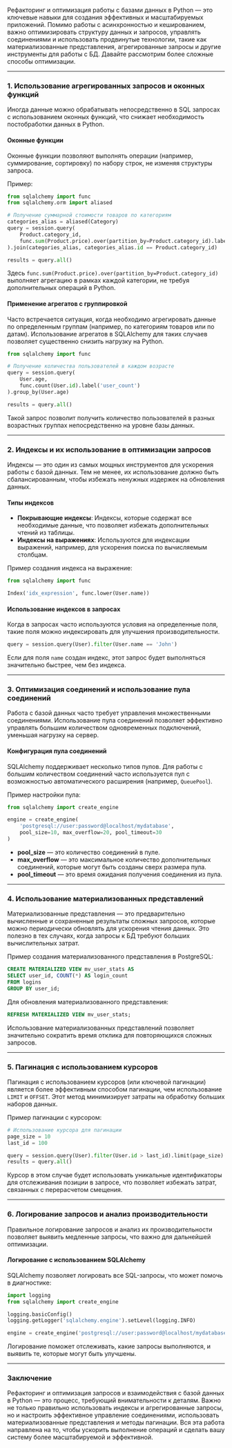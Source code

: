 Рефакторинг и оптимизация работы с базами данных в Python — это ключевые навыки для создания эффективных и масштабируемых приложений. Помимо работы с асинхронностью и кешированием, важно оптимизировать структуру данных и запросов, управлять соединениями и использовать продвинутые технологии, такие как материализованные представления, агрегированные запросы и другие инструменты для работы с БД. Давайте рассмотрим более сложные способы оптимизации.

---

### 1. Использование агрегированных запросов и оконных функций

Иногда данные можно обрабатывать непосредственно в SQL запросах с использованием оконных функций, что снижает необходимость постобработки данных в Python.

#### Оконные функции

Оконные функции позволяют выполнять операции (например, суммирование, сортировку) по набору строк, не изменяя структуры запроса.

Пример:

```python
from sqlalchemy import func
from sqlalchemy.orm import aliased

# Получение суммарной стоимости товаров по категориям
categories_alias = aliased(Category)
query = session.query(
    Product.category_id,
    func.sum(Product.price).over(partition_by=Product.category_id).label('total_price')
).join(categories_alias, categories_alias.id == Product.category_id)

results = query.all()
````

Здесь `func.sum(Product.price).over(partition_by=Product.category_id)` выполняет агрегацию в рамках каждой категории, не требуя дополнительных операций в Python.

#### Применение агрегатов с группировкой

Часто встречается ситуация, когда необходимо агрегировать данные по определенным группам (например, по категориям товаров или по датам). Использование агрегатов в SQLAlchemy для таких случаев позволяет существенно снизить нагрузку на Python.

```python
from sqlalchemy import func

# Получение количества пользователей в каждом возрасте
query = session.query(
    User.age,
    func.count(User.id).label('user_count')
).group_by(User.age)

results = query.all()
```

Такой запрос позволит получить количество пользователей в разных возрастных группах непосредственно на уровне базы данных.

---

### 2. Индексы и их использование в оптимизации запросов

Индексы — это один из самых мощных инструментов для ускорения работы с базой данных. Тем не менее, их использование должно быть сбалансированным, чтобы избежать ненужных издержек на обновления данных.

#### Типы индексов

- **Покрывающие индексы**: Индексы, которые содержат все необходимые данные, что позволяет избежать дополнительных чтений из таблицы.
- **Индексы на выражениях**: Используются для индексации выражений, например, для ускорения поиска по вычисляемым столбцам.

Пример создания индекса на выражение:

```python
from sqlalchemy import func

Index('idx_expression', func.lower(User.name))
```

#### Использование индексов в запросах

Когда в запросах часто используются условия на определенные поля, такие поля можно индексировать для улучшения производительности.

```python
query = session.query(User).filter(User.name == 'John')
```

Если для поля `name` создан индекс, этот запрос будет выполняться значительно быстрее, чем без индекса.

---

### 3. Оптимизация соединений и использование пула соединений

Работа с базой данных часто требует управления множественными соединениями. Использование пула соединений позволяет эффективно управлять большим количеством одновременных подключений, уменьшая нагрузку на сервер.

#### Конфигурация пула соединений

SQLAlchemy поддерживает несколько типов пулов. Для работы с большим количеством соединений часто используется пул с возможностью автоматического расширения (например, `QueuePool`).

Пример настройки пула:

```python
from sqlalchemy import create_engine

engine = create_engine(
    'postgresql://user:password@localhost/mydatabase',
    pool_size=10, max_overflow=20, pool_timeout=30
)
```

- **pool_size** — это количество соединений в пуле.
- **max_overflow** — это максимальное количество дополнительных соединений, которые могут быть созданы сверх размера пула.
- **pool_timeout** — это время ожидания получения соединения из пула.

---

### 4. Использование материализованных представлений

Материализованные представления — это предварительно вычисленные и сохраненные результаты сложных запросов, которые можно периодически обновлять для ускорения чтения данных. Это полезно в тех случаях, когда запросы к БД требуют больших вычислительных затрат.

Пример создания материализованного представления в PostgreSQL:

```sql
CREATE MATERIALIZED VIEW mv_user_stats AS
SELECT user_id, COUNT(*) AS login_count
FROM logins
GROUP BY user_id;
```

Для обновления материализованного представления:

```sql
REFRESH MATERIALIZED VIEW mv_user_stats;
```

Использование материализованных представлений позволяет значительно сократить время отклика для повторяющихся сложных запросов.

---

### 5. Пагинация с использованием курсоров

Пагинация с использованием курсоров (или ключевой пагинации) является более эффективным способом пагинации, чем использование `LIMIT` и `OFFSET`. Этот метод минимизирует затраты на обработку больших наборов данных.

Пример пагинации с курсором:

```python
# Использование курсора для пагинации
page_size = 10
last_id = 100

query = session.query(User).filter(User.id > last_id).limit(page_size)
results = query.all()
```

Курсор в этом случае будет использовать уникальные идентификаторы для отслеживания позиции в запросе, что позволяет избежать затрат, связанных с перерасчетом смещения.

---

### 6. Логирование запросов и анализ производительности

Правильное логирование запросов и анализ их производительности позволяет выявить медленные запросы, что важно для дальнейшей оптимизации.

#### Логирование с использованием SQLAlchemy

SQLAlchemy позволяет логировать все SQL-запросы, что может помочь в диагностике:

```python
import logging
from sqlalchemy import create_engine

logging.basicConfig()
logging.getLogger('sqlalchemy.engine').setLevel(logging.INFO)

engine = create_engine('postgresql://user:password@localhost/mydatabase')
```

Логирование поможет отслеживать, какие запросы выполняются, и выявить те, которые могут быть улучшены.

---

### Заключение

Рефакторинг и оптимизация запросов и взаимодействия с базой данных в Python — это процесс, требующий внимательности к деталям. Важно не только правильно использовать индексы и агрегированные запросы, но и настроить эффективное управление соединениями, использовать материализованные представления и методы пагинации. Вся эта работа направлена на то, чтобы ускорить выполнение операций и сделать вашу систему более масштабируемой и эффективной.